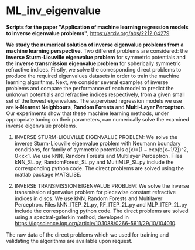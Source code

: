 # ML_inv_eigenvalue
**Scripts for the paper "Application of machine learning regression models to inverse eigenvalue problems"**, https://arxiv.org/abs/2212.04279 

**We study the numerical solution of inverse eigenvalue problems from a machine learning perspective.** Two different problems are considered: the **inverse Sturm-Liouville eigenvalue problem** for symmetric potentials and the **inverse transmission eigenvalue problem** for spherically symmetric refractive indices. Firstly, we solve the corresponding direct problems to produce the required eigenvalues datasets in order to train the machine learning algorithms. Next, we consider several examples of inverse problems and compare the performance of each model to predict the unknown potentials and refractive indices respectively, from a given small set of the lowest eigenvalues. The supervised regression models we use are **k-Nearest Neighbours**, **Random Forests** and **Multi-Layer Perceptron**. Our experiments show that these machine learning methods, under appropriate tuning on their parameters, can numerically solve the examined inverse eigenvalue problems.

1. INVERSE STURM-LIOUVILLE EIGENVALUE PROBLEM: 
We solve the inverse Sturm-Liouville eigenvalue problem with Neumann boundary conditions, for family of symmetric potentials q(x)=(1 − exp(b(x−1/2))^2, 0<x<1. We use kNN, Random Forests and Multilayer Perceptron. 
Files kNN_SL.py, RandomForest_SL.py and MultiMLP_SL.py include the corresponding python code. 
The direct problems are solved using the matlab package MATSLISE.

2. INVERSE TRANSMISSION EIGENVALUE PROBLEM: 
We solve the inverse transmission eigenvalue problem for piecewise constant refractive indices in discs. We use kNN, Random Forests and Multilayer Perceptron. 
Files kNN_ITEP_2L.py, RF_ITEP_2L.py and MLP_ITEP_2L.py include the corresponding python code. 
The direct problems are solved using a spectral-galerkin method, developed in https://iopscience.iop.org/article/10.1088/0266-5611/29/10/104010.

The raw data of the direct problems which we used for training and validating the algorithms are available upon request. 
